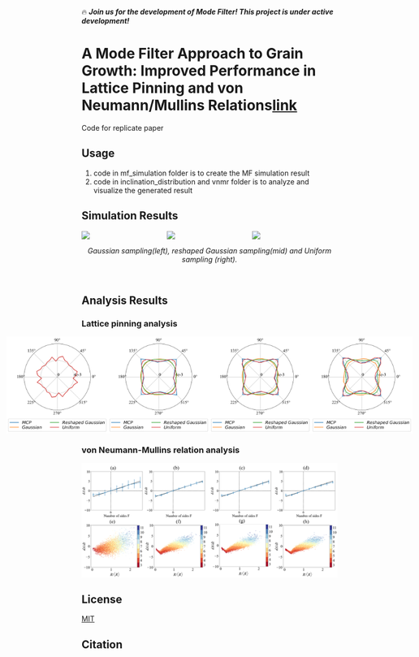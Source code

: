 :fire: ***Join us for the development of Mode Filter! This project is under active development!***
# A Mode Filter Approach to Grain Growth: Improved Performance in Lattice Pinning and von Neumann/Mullins Relations[link]()

Code for replicate paper

## Usage
1. code in mf_simulation folder is to create the MF simulation result
2. code in inclination_distribution and vnmr folder is to analyze and visualize the generated result


## Simulation Results
<div style="display: flex; justify-content: center; align-items: center;">
  <img src="docs/materials/gaussian.gif" width="260" />
  <img src="docs/materials/reshaped_gaussian.gif" width="260" />
  <img src="docs/materials/uniform.gif" width="260" />
</div>

<p align="middle">
    <em >Gaussian sampling(left), reshaped Gaussian sampling(mid) and Uniform sampling (right).</em>
</p>
<br>

## Analysis Results
### Lattice pinning analysis
<div style="display: flex; justify-content: center; align-items: center; flex-wrap: nowrap; max-width: 100%;">
  <img src="docs/materials/normal_distribution_poly0.png" width="200" />
  <img src="docs/materials/normal_distribution_poly4.png" width="200" />
  <img src="docs/materials/normal_distribution_poly-7.png" width="200" />
  <img src="docs/materials/normal_distribution_poly-3.png" width="200" />
</div>

### von Neumann-Mullins relation analysis
<div style="display: flex; justify-content: center; align-items: center; flex-wrap: nowrap; max-width: 100%;">
  <img src="docs/materials/figure6_2.png" width="800" />
</div>

## License
[MIT](https://choosealicense.com/licenses/mit/)

## Citation
